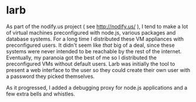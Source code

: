 # larb

As part of the nodify.us project ( see http://nodify.us/ ), I tend to make a lot
of virtual machines preconfigured with node.js, various packages and database
systems. For a long time I distributed these VM appliances with preconfigured
users. It didn't seem like _that_ big of a deal, since these systems were
never intended to be reachable by the rest of the internet. Eventually, my
paranoia got the best of me so I distributed the preconfigured VMs without
default users. Larb was initially the tool to present a web interface to the
user so they could create their own user with a password they picked themselves.

As it progressed, I added a debugging proxy for node.js applications and a few
extra bells and whistles.
